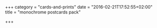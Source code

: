 +++
category = "cards-and-prints"
date = "2016-02-21T17:52:55+02:00"
title = "monochrome postcards pack"

+++
